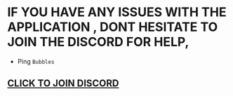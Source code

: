 # IF YOU HAVE ANY ISSUES WITH THE APPLICATION , DONT HESITATE TO JOIN THE DISCORD FOR HELP, 

- Ping `Bubbles`

## [CLICK TO JOIN DISCORD](https://discord.gg/eCGpWUf5aR)
